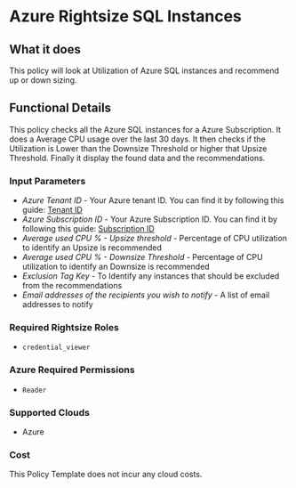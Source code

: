 # Azure Rightsize SQL Instances

## What it does

This policy will look at Utilization of Azure SQL instances and recommend up or down sizing.

## Functional Details

This policy checks all the Azure SQL instances for a Azure Subscription. It does a Average CPU usage over the last 30 days. It then checks if the Utilization is Lower than the Downsize Threshold or higher that Upsize Threshold. Finally it display the found data and the recommendations.

### Input Parameters

- *Azure Tenant ID* - Your Azure tenant ID.  You can find it by following this guide: [Tenant ID](https://docs.microsoft.com/en-us/onedrive/find-your-office-365-tenant-id)
- *Azure Subscription ID* - Your Azure Subscription ID.  You can find it by following this guide: [Subscription ID](https://blogs.msdn.microsoft.com/mschray/2016/03/18/getting-your-azure-subscription-guid-new-portal/)
- *Average used CPU % - Upsize threshold* - Percentage of CPU utilization to identify an Upsize is recommended
- *Average used CPU % - Downsize Threshold* - Percentage of CPU utilization to identify an Downsize is recommended
- *Exclusion Tag Key* - To Identify any instances that should be excluded from the recommendations
- *Email addresses of the recipients you wish to notify* - A list of email addresses to notify

### Required Rightsize Roles

- `credential_viewer`

### Azure Required Permissions

- `Reader`

### Supported Clouds

- Azure

### Cost

This Policy Template does not incur any cloud costs.